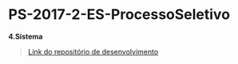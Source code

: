 # PS-2017-2-ES-ProcessoSeletivo

**4.Sistema**

>[Link do repositório de desenvolvimento](https://github.com/hyagosouzza/ProcessoSeletivo)
